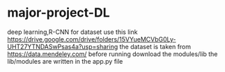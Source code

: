 # major-project-DL
deep learning,R-CNN
for dataset use this link
https://drive.google.com/drive/folders/15VYueMCVbG0Ly-UHT27YTNDASwPsas4a?usp=sharing 
the dataset is taken from 
https://data.mendeley.com/
before running download the modules/lib
the lib/modules are written in the app.py file
